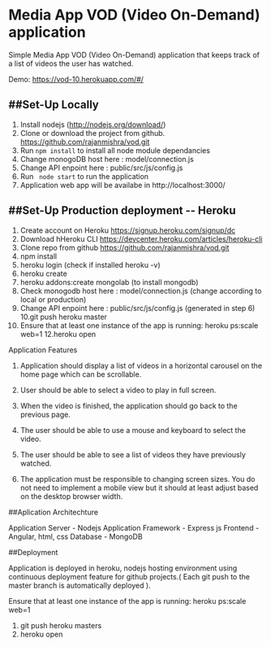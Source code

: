 Media App VOD (Video On-Demand) application
============================================

Simple Media App VOD (Video On-Demand) application that keeps track of a list of videos the user has watched.

Demo:  https://vod-10.herokuapp.com/#/

##Set-Up Locally
----------------------

1. Install nodejs (http://nodejs.org/download/)
2. Clone or download the project from github. https://github.com/rajanmishra/vod.git
3. Run ``` npm install ``` to install all node module dependancies 
4. Change monogoDB host here : model/connection.js
5. Change API enpoint here : public/src/js/config.js
6. Run ```  node start ``` to run the application
7. Application web app will be availabe in http://localhost:3000/ 

##Set-Up Production deployment -- Heroku
----------------------

1. Create account on Heroku https://signup.heroku.com/signup/dc
2. Download hHeroku CLI https://devcenter.heroku.com/articles/heroku-cli
3. Clone repo from github https://github.com/rajanmishra/vod.git
4. npm install
5. heroku login (check if installed heroku -v)
6. heroku create
7. heroku addons:create mongolab (to install mongodb)
8. Check monogodb host here : model/connection.js (change according to local or production)
9. Change API enpoint here : public/src/js/config.js (generated in step 6)
10.git push heroku master
11. Ensure that at least one instance of the app is running: heroku ps:scale web=1
12.heroku open


Application Features 

1.	Application should display a list of videos in a horizontal carousel on the home page which can be scrollable.

2.	User should be able to select a video to play in full screen.

3.	When the video is finished, the application should go back to the previous page.

4.	The user should be able to use a mouse and keyboard to select the video.

5.	The user should be able to see a list of videos they have previously watched.

6.	The application must be responsible to changing screen sizes. You do not need to implement a mobile view but it should at least adjust based on the desktop browser width.


##Aplication Architechture

Application Server - Nodejs
Application Framework - Express js
Frontend - Angular, html, css
Database - MongoDB


##Deployment

Application is deployed in heroku, nodejs hosting environment using continuous deployment feature for github projects.( Each git push to the master branch is automatically deployed ).

Ensure that at least one instance of the app is running: heroku ps:scale web=1

1. git push heroku masters
2. heroku open


